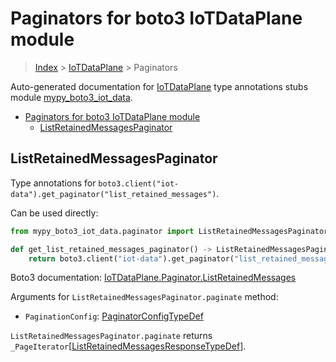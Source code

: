 # Paginators for boto3 IoTDataPlane module

> [Index](..) > [IoTDataPlane](.) > Paginators

Auto-generated documentation for
[IoTDataPlane](https://boto3.amazonaws.com/v1/documentation/api/latest/reference/services/iot-data.html#IoTDataPlane)
type annotations stubs module
[mypy_boto3_iot_data](https://pypi.org/project/mypy-boto3-iot-data/).

- [Paginators for boto3 IoTDataPlane module](#paginators-for-boto3-iotdataplane-module)
  - [ListRetainedMessagesPaginator](#listretainedmessagespaginator)

## ListRetainedMessagesPaginator

Type annotations for
`boto3.client("iot-data").get_paginator("list_retained_messages")`.

Can be used directly:

```python
from mypy_boto3_iot_data.paginator import ListRetainedMessagesPaginator

def get_list_retained_messages_paginator() -> ListRetainedMessagesPaginator:
    return boto3.client("iot-data").get_paginator("list_retained_messages")
```

Boto3 documentation:
[IoTDataPlane.Paginator.ListRetainedMessages](https://boto3.amazonaws.com/v1/documentation/api/latest/reference/services/iot-data.html#IoTDataPlane.Paginator.ListRetainedMessages)

Arguments for `ListRetainedMessagesPaginator.paginate` method:

- `PaginationConfig`:
  [PaginatorConfigTypeDef](./type_defs.md#paginatorconfigtypedef)

`ListRetainedMessagesPaginator.paginate` returns
`_PageIterator`\[[ListRetainedMessagesResponseTypeDef](./type_defs.md#listretainedmessagesresponsetypedef)\].
